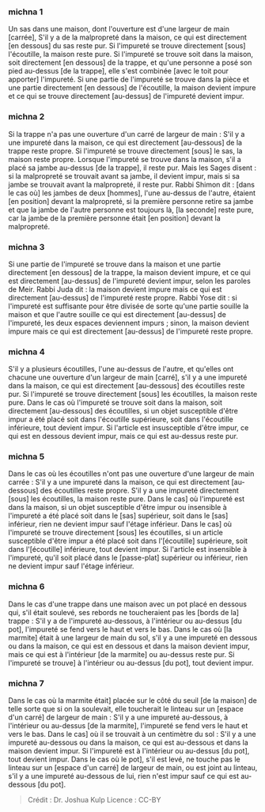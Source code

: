 
### michna 1
Un sas dans une maison, dont l'ouverture est d'une largeur de main [carrée], S'il y a de la malpropreté dans la maison, ce qui est directement [en dessous] du sas reste pur. Si l'impureté se trouve directement [sous] l'écoutille, la maison reste pure. Si l'impureté se trouve soit dans la maison, soit directement [en dessous] de la trappe, et qu'une personne a posé son pied au-dessus [de la trappe], elle s'est combinée [avec le toit pour apporter] l'impureté. Si une partie de l'impureté se trouve dans la pièce et une partie directement [en dessous] de l'écoutille, la maison devient impure et ce qui se trouve directement [au-dessus] de l'impureté devient impur.

### michna 2
Si la trappe n'a pas une ouverture d'un carré de largeur de main : S'il y a une impureté dans la maison, ce qui est directement [au-dessous] de la trappe reste propre. Si l'impureté se trouve directement [sous] le sas, la maison reste propre. Lorsque l'impureté se trouve dans la maison, s'il a placé sa jambe au-dessus [de la trappe], il reste pur. Mais les Sages disent : si la malpropreté se trouvait avant sa jambe, il devient impur, mais si sa jambe se trouvait avant la malpropreté, il reste pur. Rabbi Shimon dit : [dans le cas où] les jambes de deux [hommes], l'une au-dessus de l'autre, étaient [en position] devant la malpropreté, si la première personne retire sa jambe et que la jambe de l'autre personne est toujours là, [la seconde] reste pure, car la jambe de la première personne était [en position] devant la malpropreté.

### michna 3
Si une partie de l'impureté se trouve dans la maison et une partie directement [en dessous] de la trappe, la maison devient impure, et ce qui est directement [au-dessus] de l'impureté devient impur, selon les paroles de Meir. Rabbi Juda dit : la maison devient impure mais ce qui est directement [au-dessus] de l'impureté reste propre. Rabbi Yose dit : si l'impureté est suffisante pour être divisée de sorte qu'une partie souille la maison et que l'autre souille ce qui est directement [au-dessus] de l'impureté, les deux espaces deviennent impurs ; sinon, la maison devient impure mais ce qui est directement [au-dessus] de l'impureté reste propre.

### michna 4
S'il y a plusieurs écoutilles, l'une au-dessus de l'autre, et qu'elles ont chacune une ouverture d'un largeur de main [carré], s'il y a une impureté dans la maison, ce qui est directement [au-dessous] des écoutilles reste pur. Si l'impureté se trouve directement [sous] les écoutilles, la maison reste pure. Dans le cas où l'impureté se trouve soit dans la maison, soit directement [au-dessous] des écoutilles, si un objet susceptible d'être impur a été placé soit dans l'écoutille supérieure, soit dans l'écoutille inférieure, tout devient impur. Si l'article est insusceptible d'être impur, ce qui est en dessous devient impur, mais ce qui est au-dessus reste pur.

### michna 5
Dans le cas où les écoutilles n'ont pas une ouverture d'une largeur de main carrée : S'il y a une impureté dans la maison, ce qui est directement [au-dessous] des écoutilles reste propre. S'il y a une impureté directement [sous] les écoutilles, la maison reste pure. Dans le cas] où l'impureté est dans la maison, si un objet susceptible d'être impur ou insensible à l'impureté a été placé soit dans le [sas] supérieur, soit dans le [sas] inférieur, rien ne devient impur sauf l'étage inférieur. Dans le cas] où l'impureté se trouve directement [sous] les écoutilles, si un article susceptible d'être impur a été placé soit dans l'[écoutille] supérieure, soit dans l'[écoutille] inférieure, tout devient impur. Si l'article est insensible à l'impureté, qu'il soit placé dans le [passe-plat] supérieur ou inférieur, rien ne devient impur sauf l'étage inférieur.

### michna 6
Dans le cas d'une trappe dans une maison avec un pot placé en dessous qui, s'il était soulevé, ses rebords ne toucheraient pas les [bords de la] trappe : S'il y a de l'impureté au-dessous, à l'intérieur ou au-dessus [du pot], l'impureté se fend vers le haut et vers le bas. Dans le cas où [la marmite] était à une largeur de main du sol, s'il y a une impureté en dessous ou dans la maison, ce qui est en dessous et dans la maison devient impur, mais ce qui est à l'intérieur [de la marmite] ou au-dessus reste pur. Si l'impureté se trouve] à l'intérieur ou au-dessus [du pot], tout devient impur.

### michna 7
Dans le cas où la marmite était] placée sur le côté du seuil [de la maison] de telle sorte que si on la soulevait, elle toucherait le linteau sur un [espace d'un carré] de largeur de main : S'il y a une impureté au-dessous, à l'intérieur ou au-dessus [de la marmite], l'impureté se fend vers le haut et vers le bas. Dans le cas] où il se trouvait à un centimètre du sol : S'il y a une impureté au-dessous ou dans la maison, ce qui est au-dessous et dans la maison devient impur. Si l'impureté est à l'intérieur ou au-dessus [du pot], tout devient impur. Dans le cas où le pot], s'il est levé, ne touche pas le linteau sur un [espace d'un carré] de largeur de main, ou est joint au linteau, s'il y a une impureté au-dessous de lui, rien n'est impur sauf ce qui est au-dessous [du pot].

>Crédit : Dr. Joshua Kulp
>Licence : CC-BY